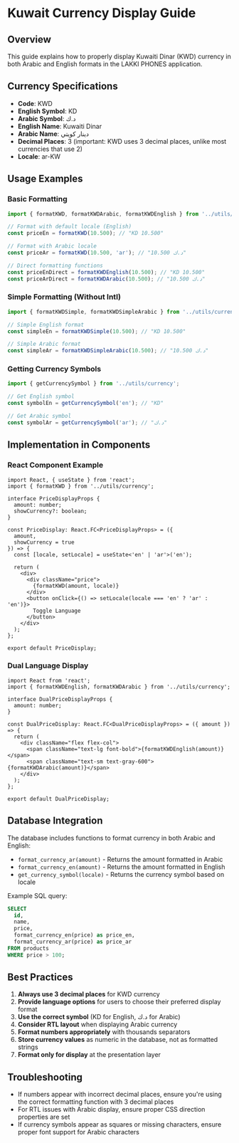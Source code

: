 # Kuwait Currency Display Guide

## Overview

This guide explains how to properly display Kuwaiti Dinar (KWD) currency in both Arabic and English formats in the LAKKI PHONES application.

## Currency Specifications

- **Code**: KWD
- **English Symbol**: KD
- **Arabic Symbol**: د.ك
- **English Name**: Kuwaiti Dinar
- **Arabic Name**: دينار كويتي
- **Decimal Places**: 3 (important: KWD uses 3 decimal places, unlike most currencies that use 2)
- **Locale**: ar-KW

## Usage Examples

### Basic Formatting

```typescript
import { formatKWD, formatKWDArabic, formatKWDEnglish } from '../utils/currency';

// Format with default locale (English)
const priceEn = formatKWD(10.500); // "KD 10.500"

// Format with Arabic locale
const priceAr = formatKWD(10.500, 'ar'); // "د.ك 10.500"

// Direct formatting functions
const priceEnDirect = formatKWDEnglish(10.500); // "KD 10.500"
const priceArDirect = formatKWDArabic(10.500); // "د.ك 10.500"
```

### Simple Formatting (Without Intl)

```typescript
import { formatKWDSimple, formatKWDSimpleArabic } from '../utils/currency';

// Simple English format
const simpleEn = formatKWDSimple(10.500); // "KD 10.500"

// Simple Arabic format
const simpleAr = formatKWDSimpleArabic(10.500); // "د.ك 10.500"
```

### Getting Currency Symbols

```typescript
import { getCurrencySymbol } from '../utils/currency';

// Get English symbol
const symbolEn = getCurrencySymbol('en'); // "KD"

// Get Arabic symbol
const symbolAr = getCurrencySymbol('ar'); // "د.ك"
```

## Implementation in Components

### React Component Example

```tsx
import React, { useState } from 'react';
import { formatKWD } from '../utils/currency';

interface PriceDisplayProps {
  amount: number;
  showCurrency?: boolean;
}

const PriceDisplay: React.FC<PriceDisplayProps> = ({ 
  amount, 
  showCurrency = true 
}) => {
  const [locale, setLocale] = useState<'en' | 'ar'>('en');
  
  return (
    <div>
      <div className="price">
        {formatKWD(amount, locale)}
      </div>
      <button onClick={() => setLocale(locale === 'en' ? 'ar' : 'en')}>
        Toggle Language
      </button>
    </div>
  );
};

export default PriceDisplay;
```

### Dual Language Display

```tsx
import React from 'react';
import { formatKWDEnglish, formatKWDArabic } from '../utils/currency';

interface DualPriceDisplayProps {
  amount: number;
}

const DualPriceDisplay: React.FC<DualPriceDisplayProps> = ({ amount }) => {
  return (
    <div className="flex flex-col">
      <span className="text-lg font-bold">{formatKWDEnglish(amount)}</span>
      <span className="text-sm text-gray-600">{formatKWDArabic(amount)}</span>
    </div>
  );
};

export default DualPriceDisplay;
```

## Database Integration

The database includes functions to format currency in both Arabic and English:

- `format_currency_ar(amount)` - Returns the amount formatted in Arabic
- `format_currency_en(amount)` - Returns the amount formatted in English
- `get_currency_symbol(locale)` - Returns the currency symbol based on locale

Example SQL query:

```sql
SELECT 
  id, 
  name, 
  price, 
  format_currency_en(price) as price_en,
  format_currency_ar(price) as price_ar
FROM products
WHERE price > 100;
```

## Best Practices

1. **Always use 3 decimal places** for KWD currency
2. **Provide language options** for users to choose their preferred display format
3. **Use the correct symbol** (KD for English, د.ك for Arabic)
4. **Consider RTL layout** when displaying Arabic currency
5. **Format numbers appropriately** with thousands separators
6. **Store currency values** as numeric in the database, not as formatted strings
7. **Format only for display** at the presentation layer

## Troubleshooting

- If numbers appear with incorrect decimal places, ensure you're using the correct formatting function with 3 decimal places
- For RTL issues with Arabic display, ensure proper CSS direction properties are set
- If currency symbols appear as squares or missing characters, ensure proper font support for Arabic characters